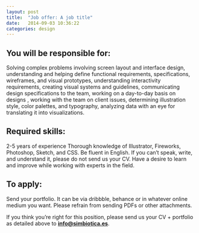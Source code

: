 ```yaml
---
layout: post
title:  "Job offer: A job title"
date:   2014-09-03 10:36:22
categories: design
---
```


## You will be responsible for:
Solving complex problems involving screen layout and interface design,
understanding and helping define functional requirements, specifications, wireframes, and visual prototypes,
understanding interactivity requirements,
creating visual systems and guidelines,
communicating design specifications to the team,
working on a day-to-day basis on designs ,
working with the team on client issues,
determining illustration style, color palettes, and typography,
analyzing data with an eye for translating it into visualizations.

## Required skills:
2-5 years of experience
Thorough knowledge of Illustrator, Fireworks, Photoshop, Sketch, and CSS.
Be fluent in English.  If you can’t speak, write, and understand it, please do not send us your CV.
Have a desire to learn and improve while working with experts in the field.

## To apply:
Send your portfolio. It can be via dribbble, behance or in whatever online medium you want. Please refrain from sending PDFs or other attachments.


If you think you’re right for this position, please send us your CV + portfolio as detailed above to **[info@simbiotica.es](mailto:info@simbiotica.es)**.  
